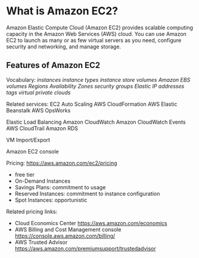 # What is Amazon EC2?<a name="concepts"></a>

Amazon Elastic Compute Cloud \(Amazon EC2\) provides scalable computing capacity in the Amazon Web Services \(AWS\) cloud\.
You can use Amazon EC2 to launch as many or as few virtual servers as you need, configure security and networking, and manage storage\.

## Features of Amazon EC2<a name="ec2-features"></a>

Vocabulary:
*instances*
*instance types*
*instance store volumes*
*Amazon EBS volumes*
*Regions*
*Availability Zones*
*security groups*
*Elastic IP addresses*
*tags*
*virtual private clouds*


Related services:
EC2 Auto Scaling
AWS CloudFormation
AWS Elastic Beanstalk
AWS OpsWorks

Elastic Load Balancing
Amazon CloudWatch
Amazon CloudWatch Events
AWS CloudTrail
Amazon RDS

VM Import/Export

Amazon EC2 console

Pricing: https://aws.amazon.com/ec2/pricing
- free tier
- On\-Demand Instances
- Savings Plans: commitment to usage
- Reserved Instances: commitment to instance configuration
- Spot Instances: opportunistic

Related pricing links:
- Cloud Economics Center
  https://aws.amazon.com/economics
- AWS Billing and Cost Management console
  https://console.aws.amazon.com/billing/
- AWS Trusted Advisor
  https://aws.amazon.com/premiumsupport/trustedadvisor

